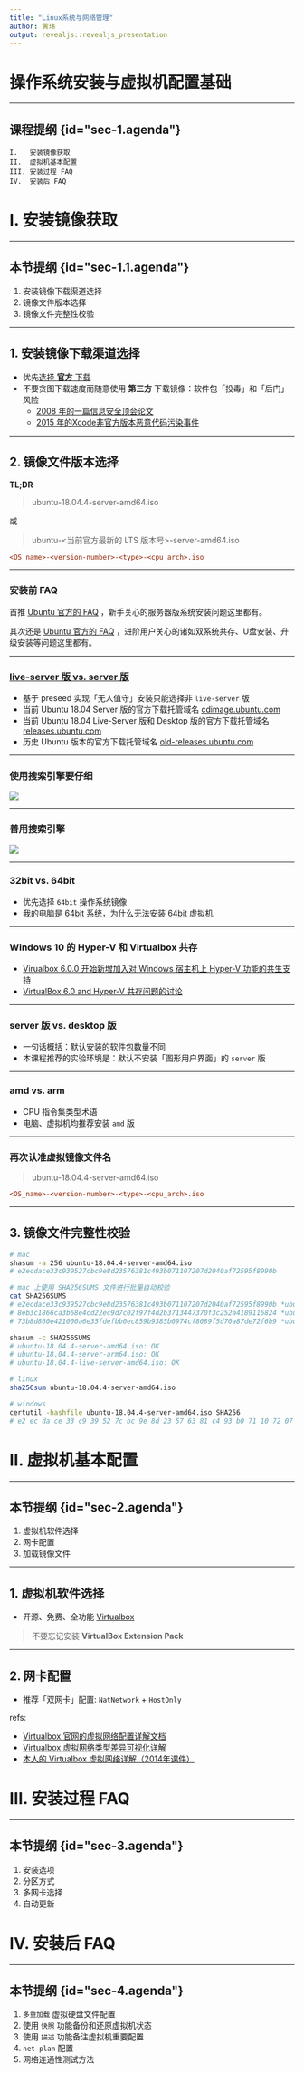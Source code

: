 ```yaml
---
title: "Linux系统与网络管理"
author: 黄玮
output: revealjs::revealjs_presentation
---
```


# 操作系统安装与虚拟机配置基础

---

## 课程提纲 {id="sec-1.agenda"}

```
I.   安装镜像获取
II.  虚拟机基本配置
III. 安装过程 FAQ
IV.  安装后 FAQ
```

# I. 安装镜像获取

---

## 本节提纲 {id="sec-1.1.agenda"}

1. 安装镜像下载渠道选择
2. 镜像文件版本选择
3. 镜像文件完整性校验

---

## 1. 安装镜像下载渠道选择

* 优先[选择 **官方** 下载](https://ubuntu.com/download)
* 不要贪图下载速度而随意使用 **第三方** 下载镜像：软件包「投毒」和「后门」风险
    * [2008 年的一篇信息安全顶会论文](refs/cappos_mirror_ccs_08.pdf)
    * [2015 年的Xcode非官方版本恶意代码污染事件](https://www.antiy.com/response/xcodeghost.html)

---

## 2. 镜像文件版本选择

**TL;DR**

> ubuntu-18.04.4-server-amd64.iso

或

> ubuntu-<当前官方最新的 LTS 版本号>-server-amd64.iso

```ini
<OS_name>-<version-number>-<type>-<cpu_arch>.iso
```

---

### 安装前 FAQ

首推 [Ubuntu 官方的 FAQ](https://help.ubuntu.com/community/ServerFaq) ，新手关心的服务器版系统安装问题这里都有。

其次还是 [Ubuntu 官方的 FAQ](https://help.ubuntu.com/community/Installation) ，进阶用户关心的诸如双系统共存、U盘安装、升级安装等问题这里都有。

---

### [live-server 版 vs. server 版](https://askubuntu.com/questions/1028580/what-is-the-difference-between-ubuntu-18-04-server-and-ubuntu-18-04-live-server)

* 基于 preseed 实现「无人值守」安装只能选择非 `live-server` 版
* 当前 Ubuntu 18.04 Server 版的官方下载托管域名 [cdimage.ubuntu.com](http://cdimage.ubuntu.com/releases/18.04.4/release/)
* 当前 Ubuntu 18.04 Live-Server 版和 Desktop 版的官方下载托管域名 [releases.ubuntu.com](http://releases.ubuntu.com/18.04/)
* 历史 Ubuntu 版本的官方下载托管域名 [old-releases.ubuntu.com](http://old-releases.ubuntu.com/releases/)

---

### 使用搜索引擎要仔细

![](images/lab.setup/google.search.buggy.png)

---

### 善用搜索引擎

![](images/lab.setup/google.search.exact.png)

---

### 32bit vs. 64bit

* 优先选择 `64bit` 操作系统镜像
* [我的电脑是 64bit 系统，为什么无法安装 64bit 虚拟机](https://forums.virtualbox.org/viewtopic.php?f=1&t=62339)

---

### Windows 10 的 Hyper-V 和 Virtualbox 共存

* [Virualbox 6.0.0 开始新增加入对 Windows 宿主机上 Hyper-V 功能的共生支持](https://docs.oracle.com/en/virtualization/virtualbox/6.0/admin/hyperv-support.html) 
* [VirtualBox 6.0 and Hyper-V 共存问题的讨论](https://forums.virtualbox.org/viewtopic.php?f=6&t=90853)

---

### server 版 vs. desktop 版

* 一句话概括：默认安装的软件包数量不同
* 本课程推荐的实验环境是：默认不安装「图形用户界面」的 `server` 版

---

### amd vs. arm

* CPU 指令集类型术语
* 电脑、虚拟机均推荐安装 `amd` 版

---

### 再次认准虚拟镜像文件名

> ubuntu-18.04.4-server-amd64.iso

```ini
<OS_name>-<version-number>-<type>-<cpu_arch>.iso
```

---

## 3. 镜像文件完整性校验

```bash
# mac
shasum -a 256 ubuntu-18.04.4-server-amd64.iso
# e2ecdace33c939527cbc9e8d23576381c493b071107207d2040af72595f8990b

# mac 上使用 SHA256SUMS 文件进行批量自动校验
cat SHA256SUMS
# e2ecdace33c939527cbc9e8d23576381c493b071107207d2040af72595f8990b *ubuntu-18.04.4-server-amd64.iso
# 8eb3c1866ca3b68e4cd22ec9d7c02f97f4d2b3713447370f3c252a4189116824 *ubuntu-18.04.4-server-arm64.iso
# 73b8d860e421000a6e35fdefbb0ec859b9385b0974cf8089f5d70a87de72f6b9 *ubuntu-18.04.4-live-server-amd64.iso

shasum -c SHA256SUMS
# ubuntu-18.04.4-server-amd64.iso: OK
# ubuntu-18.04.4-server-arm64.iso: OK
# ubuntu-18.04.4-live-server-amd64.iso: OK

# linux
sha256sum ubuntu-18.04.4-server-amd64.iso

# windows
certutil -hashfile ubuntu-18.04.4-server-amd64.iso SHA256
# e2 ec da ce 33 c9 39 52 7c bc 9e 8d 23 57 63 81 c4 93 b0 71 10 72 07 d2 04 0a f7 25 95 f8 99 0b
```

# II. 虚拟机基本配置

---

## 本节提纲 {id="sec-2.agenda"}

1. 虚拟机软件选择
2. 网卡配置
3. 加载镜像文件

---

## 1. 虚拟机软件选择

* 开源、免费、全功能 [Virtualbox](https://www.virtualbox.org/wiki/Downloads)

> 不要忘记安装 **VirtualBox Extension Pack**

---

## 2. 网卡配置

* 推荐「双网卡」配置: `NatNetwork` + `HostOnly`

refs:

- [Virtualbox 官网的虚拟网络配置详解文档](https://www.virtualbox.org/manual/ch06.html)
- [Virtualbox 虚拟网络类型差异可视化详解](https://www.nakivo.com/blog/virtualbox-network-setting-guide/)
- [本人的 Virtualbox 虚拟网络详解（2014年课件）](https://github.com/c4pr1c3/cuc-courses/blob/master/2014_2/VirtualboxNetwork.pdf)

# III. 安装过程 FAQ

---

## 本节提纲 {id="sec-3.agenda"}

1. 安装选项
2. 分区方式
3. 多网卡选择
4. 自动更新

# IV. 安装后 FAQ

---

## 本节提纲 {id="sec-4.agenda"}

1. `多重加载` 虚拟硬盘文件配置
2. 使用 `快照` 功能备份和还原虚拟机状态
3. 使用 `描述` 功能备注虚拟机重要配置
4. `net-plan` 配置
5. 网络连通性测试方法


